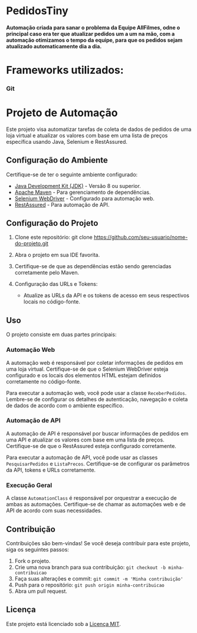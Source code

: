 # PedidosTiny

#### Automação criada para sanar o problema da Equipe AllFilmes, odne o principal caso era ter que atualizar pedidos um a um na mão, com a automação otimizamos o tempo da equipe, para que os pedidos sejam atualizado automaticamente dia a dia.

# Frameworks utilizados:
### Git

# Projeto de Automação

Este projeto visa automatizar tarefas de coleta de dados de pedidos de uma loja virtual e atualizar os valores com base em uma lista de preços específica usando Java, Selenium e RestAssured.

## Configuração do Ambiente

Certifique-se de ter o seguinte ambiente configurado:

- [Java Development Kit (JDK)](https://www.oracle.com/java/technologies/javase-downloads.html) - Versão 8 ou superior.
- [Apache Maven](https://maven.apache.org/download.cgi) - Para gerenciamento de dependências.
- [Selenium WebDriver](https://www.selenium.dev/documentation/en/webdriver/driver_requirements/) - Configurado para automação web.
- [RestAssured](https://rest-assured.io/) - Para automação de API.

## Configuração do Projeto

1. Clone este repositório:
git clone https://github.com/seu-usuario/nome-do-projeto.git

2. Abra o projeto em sua IDE favorita.

3. Certifique-se de que as dependências estão sendo gerenciadas corretamente pelo Maven.

4. Configuração das URLs e Tokens:
   - Atualize as URLs da API e os tokens de acesso em seus respectivos locais no código-fonte.

## Uso

O projeto consiste em duas partes principais:

### Automação Web

A automação web é responsável por coletar informações de pedidos em uma loja virtual. Certifique-se de que o Selenium WebDriver esteja configurado e os locais dos elementos HTML estejam definidos corretamente no código-fonte.

Para executar a automação web, você pode usar a classe `ReceberPedidos`. Lembre-se de configurar os detalhes de autenticação, navegação e coleta de dados de acordo com o ambiente específico.

### Automação de API

A automação de API é responsável por buscar informações de pedidos em uma API e atualizar os valores com base em uma lista de preços. Certifique-se de que o RestAssured esteja configurado corretamente.

Para executar a automação de API, você pode usar as classes `PesquisarPedidos` e `ListaPrecos`. Certifique-se de configurar os parâmetros da API, tokens e URLs corretamente.

### Execução Geral

A classe `AutomationClass` é responsável por orquestrar a execução de ambas as automações. Certifique-se de chamar as automações web e de API de acordo com suas necessidades.

## Contribuição

Contribuições são bem-vindas! Se você deseja contribuir para este projeto, siga os seguintes passos:

1. Fork o projeto.
2. Crie uma nova branch para sua contribuição: `git checkout -b minha-contribuicao`
3. Faça suas alterações e commit: `git commit -m 'Minha contribuição'`
4. Push para o repositório: `git push origin minha-contribuicao`
5. Abra um pull request.

## Licença

Este projeto está licenciado sob a [Licença MIT](LICENSE.md).
